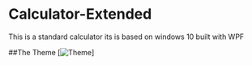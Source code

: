 # Calculator-Extended
This is a standard calculator its is based on windows 10 built with WPF 

##The Theme
[![Theme](https://res.cloudinary.com/speerr/image/upload/v1645562950/github/Both_ax4mom.png)]
